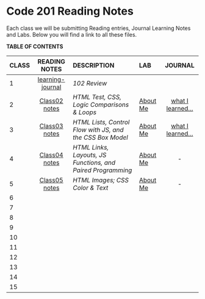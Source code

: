 # Code 201 Reading Notes

Each class we will be submitting Reading entries, Journal Learning Notes and Labs.  Below you will find a link to all these files.   

**TABLE OF CONTENTS**

| CLASS | READING NOTES | DESCRIPTION | LAB | JOURNAL |
| ----- | :-----------: | :---------- | :-- | :-----: |
| 1 | [learning-journal](https://cassandraortiz.github.io/learning-journal/) | *102 Review* | | |
| 2 | [Class02 notes](https://cassandraortiz.github.io/reading-notes/Class02/class-02) | *HTML Test, CSS, Logic Comparisons & Loops* | [About Me](https://cassandraortiz.github.io/aboutMe) | [what I learned...](https://cassandraortiz.github.io/reading-notes/Class02/class-02_journal)
| 3 | [Class03 notes](https://cassandraortiz.github.io/reading-notes/Class03/class03) | *HTML Lists, Control Flow with JS, and the CSS Box Model*|[About Me](https://cassandraortiz.github.io/aboutMe) | [what I learned...](https://cassandraortiz.github.io/reading-notes/Class03/class03_journal)
| 4 | [Class04 notes](https://cassandraortiz.github.io/reading-notes/Class04/class04)  | *HTML Links, Layouts, JS Functions, and Paired Programming* |  [About Me](https://cassandraortiz.github.io/aboutMe) | - |
| 5 | [Class05 notes](https://cassandraortiz.github.io/reading-notes/Class05/class05)  | *HTML Images; CSS Color & Text* |  [About Me](https://cassandraortiz.github.io/aboutMe) | - |
| 6 | | |
| 7 | | |
| 8 | | |
| 9 | | |
| 10 | | |
| 11 | | |
| 12 | | |
| 13 | | |
| 14 | | |
| 15 | | |





